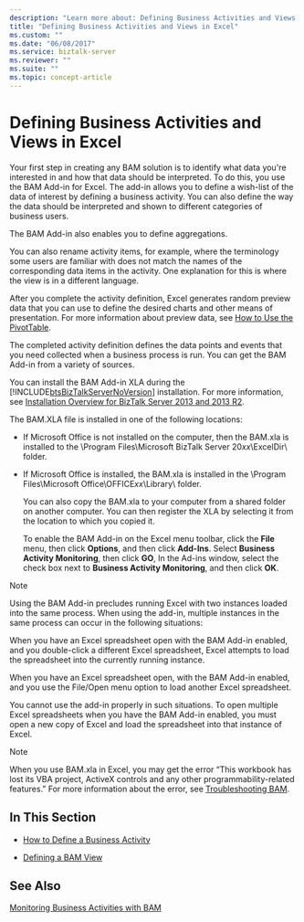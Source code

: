 ```yaml
---
description: "Learn more about: Defining Business Activities and Views in Excel"
title: "Defining Business Activities and Views in Excel"
ms.custom: ""
ms.date: "06/08/2017"
ms.service: biztalk-server
ms.reviewer: ""
ms.suite: ""
ms.topic: concept-article
---
```

# Defining Business Activities and Views in Excel
Your first step in creating any BAM solution is to identify what data you're interested in and how that data should be interpreted. To do this, you use the BAM Add-in for Excel. The add-in allows you to define a wish-list of the data of interest by defining a business activity. You can also define the way the data should be interpreted and shown to different categories of business users.  
  
 The BAM Add-in also enables you to define aggregations.  
  
 You can also rename activity items, for example, where the terminology some users are familiar with does not match the names of the corresponding data items in the activity. One explanation for this is where the view is in a different language.  
  
 After you complete the activity definition, Excel generates random preview data that you can use to define the desired charts and other means of presentation. For more information about preview data, see [How to Use the PivotTable](../core/how-to-use-the-pivottable.md).  
  
 The completed activity definition defines the data points and events that you need collected when a business process is run. You can get the BAM Add-in from a variety of sources.  
  
 You can install the BAM Add-in XLA during the [!INCLUDE[btsBizTalkServerNoVersion](../includes/btsbiztalkservernoversion-md.md)] installation. For more information, see [Installation Overview for BizTalk Server 2013 and 2013 R2](../install-and-config-guides/install-biztalk-server-2013-and-2013-r2.md).
  
 The BAM.XLA file is installed in one of the following locations:  
  
- If Microsoft Office is not installed on the computer, then the BAM.xla is installed to the \Program Files\Microsoft BizTalk Server 20*xx*\ExcelDir\ folder.  
  
- If Microsoft Office is installed, the BAM.xla is installed in the \Program Files\Microsoft Office\OFFICE*xx*\Library\ folder.  
  
  You can also copy the BAM.xla to your computer from a shared folder on another computer. You can then register the XLA by selecting it from the location to which you copied it.  
  
  To enable the BAM Add-in on the Excel menu toolbar, click the **File** menu, then click **Options**, and then click **Add-Ins**. Select **Business Activity Monitoring**, then click **GO**, In the Ad-ins window, select the check box next to **Business Activity Monitoring**, and then click **OK**.  
  
> [!NOTE]
>  Using the BAM Add-in precludes running Excel with two instances loaded into the same process.  When using the add-in, multiple instances in the same process can occur in the following situations:  
>   
>  When you have an Excel spreadsheet open with the BAM Add-in enabled, and you double-click a different Excel spreadsheet, Excel attempts to load the spreadsheet into the currently running instance.  
>   
>  When you have an Excel spreadsheet open, with the BAM Add-in enabled, and you use the File/Open menu option to load another Excel spreadsheet.  
  
 You cannot use the add-in properly in such situations. To open multiple Excel spreadsheets when you have the BAM Add-in enabled, you must open a new copy of Excel and load the spreadsheet into that instance of Excel.  
  
> [!NOTE]
>  When you use BAM.xla in Excel, you may get the error “This workbook has lost its VBA project, ActiveX controls and any other programmability-related features.” For more information about the error, see [Troubleshooting BAM](../core/troubleshooting-bam.md).  
  
## In This Section  
  
-   [How to Define a Business Activity](../core/how-to-define-a-business-activity.md)  
  
-   [Defining a BAM View](../core/defining-a-bam-view.md)  
  
## See Also  
 [Monitoring Business Activities with BAM](../core/monitoring-business-activities-with-bam.md)
